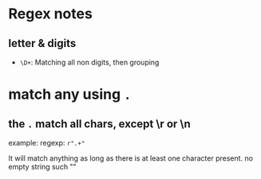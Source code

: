 # Regex notes

## letter & digits
- `\D+`: Matching all non digits, then  grouping

# match any using `.`

## the `.` match all chars, except \r or \n
example:
regexp: `r".+"`

It will match anything as long as there is at least one character present. no empty string such ""
